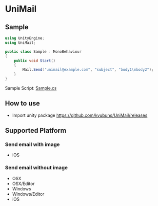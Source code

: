 # UniMail

## Sample

```csharp
using UnityEngine;
using UniMail;

public class Sample : MonoBehaviour
{
    public void Start()
    {
        Mail.Send("unimail@example.com", "subject", "body1\nbody2");
    }
}
```

Sample Script: [Sample.cs](https://github.com/kyubuns/UniMail/blob/master/Assets/Plugins/UniMail/Sample/Sample.cs)

## How to use

* Import unity package https://github.com/kyubuns/UniMail/releases

## Supported Platform

### Send email with image

* iOS

### Send email without image

* OSX
* OSX/Editor
* Windows
* Windows/Editor
* iOS
